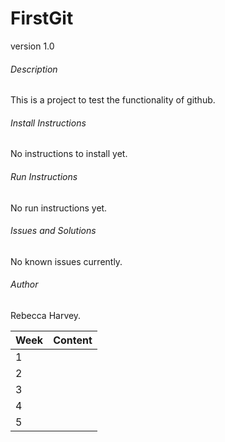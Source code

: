 # FirstGit

version 1.0

###### Description
This is a project to test the functionality of github. 

###### Install Instructions
No instructions to install yet. 

###### Run Instructions
No run instructions yet. 

###### Issues and Solutions
No known issues currently. 

###### Author
Rebecca Harvey. 


|Week | Content |
|------|-------|
| 1    |        |
| 2    |        |
| 3    |        |
| 4    |        |
| 5    |        |



